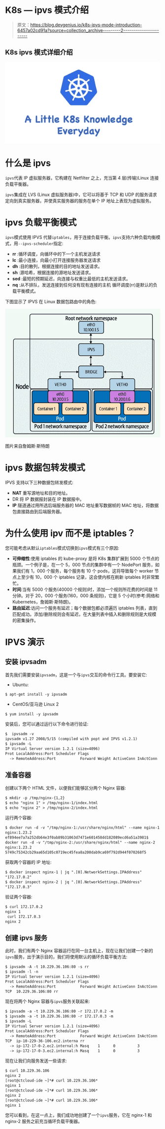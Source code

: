 # K8s — ipvs 模式介绍

> 原文：<https://blog.devgenius.io/k8s-ipvs-mode-introduction-6457a02cd91a?source=collection_archive---------2----------------------->

## K8s ipvs 模式详细介绍

![](img/fb64f06bff9f2954179d296702163842.png)

# 什么是 ipvs

`ipvs`代表 IP 虚拟服务器，它构建在 Netfilter 之上，充当第 4 层(传输)Linux 连接负载平衡器。

`ipvs`集成在 LVS (Linux 虚拟服务器)中，它可以将基于 TCP 和 UDP 的服务请求定向到真实服务器，并使真实服务器的服务在单个 IP 地址上表现为虚拟服务。

# ipvs 负载平衡模式

`ipvs`模式使用 IPVS 代替`iptables`，用于连接负载平衡。`ipvs`支持六种负载均衡模式，用`--ipvs-scheduler`指定:

*   **rr** :循环调度，向循环中的下一个主机发送请求
*   **lc** :最小连接，向最小打开连接服务器发送请求
*   **dh** :目的散列，根据连接的目的地址发送请求。
*   **sh** :源哈希，根据连接的源地址发送请求。
*   **sed** :最短的预期延迟，向连接与权重比最低的主机发送请求。
*   **nq** :从不排队，发送连接到任何没有现有连接的主机
    循环调度(rr)是默认的负载平衡模式。

下图显示了 IPVS 在 Linux 数据包路由中的角色:

![](img/4a6bc5c08291674b8fa926a9e0e2c1d1.png)

图片来自詹姆斯·斯特朗

# ipvs 数据包转发模式

IPVS 支持以下三种数据包转发模式:

*   **NAT** 重写源地址和目的地址。
*   DR 将 IP 数据报封装在 IP 数据报中。
*   **IP** 隧道通过用所选后端服务器的 MAC 地址重写数据帧的 MAC 地址，将数据包直接路由到后端服务器。

# 为什么使用 ipv 而不是 iptables？

您可能考虑从默认`iptables`模式切换到`ipvs`模式有三个原因:

*   **可伸缩性**:使用 iptables 的 kube-proxy 是将 K8s 集群扩展到 5000 个节点的瓶颈。一个例子是，在一个 5，000 节点的集群中有一个 NodePort 服务，如果我们有 1，000 个服务，每个服务有 10 个 pods，这将导致每个 worker 节点上至少有 10，000 个 iptables 记录，这会使内核在刷新 iptables 时非常繁忙。
*   **时间**:当有 5000 个服务(40000 个规则)时，添加一个规则所花费的时间是 11 分钟。对于 20，000 个服务(160，000 条规则)，它是 5 个小时(参考:网络和 Kubernetes，詹姆斯·斯特朗)。
*   **路由延迟**:访问一个服务有延迟；每个数据包都必须遍历 iptables 列表，直到匹配成功。添加/删除规则会有延迟，在大量列表中插入和删除规则是大规模的密集操作。

# IPVS 演示

## 安装 ipvsadm

首先我们需要安装`ipvsadm`，这是一个与`ipvs`交互的命令行工具。要安装它:

*   Ubuntu:

```
$ apt-get install -y ipvsadm
```

*   CentOS/亚马逊 Linux 2

```
$ yum install -y ipvsadm
```

安装后，您可以通过运行以下命令进行验证:

```
$  ipvsadm -v
ipvsadm v1.27 2008/5/15 (compiled with popt and IPVS v1.2.1)
$ ipvsadm -L
IP Virtual Server version 1.2.1 (size=4096)
Prot LocalAddress:Port Scheduler Flags
  -> RemoteAddress:Port           Forward Weight ActiveConn InActConn
```

## 准备容器

创建以下两个 HTML 文件，以便我们能够区分两个 Nginx 容器:

```
$ mkdir -p /tmp/nginx-{1,2}
$ echo "nginx 1" > /tmp/nginx-1/index.html
$ echo "nginx 2" > /tmp/nginx-2/index.html
```

运行两个容器:

```
$ docker run -d -v "/tmp/nginx-1:/usr/share/nginx/html" --name nginx-1 nginx:1.23.2
ef894ee7a7a252db64e3f0ab89b31063d7471e601458dd182089ecd6a51a3981$ docker run -d -v "/tmp/nginx-2:/usr/share/nginx/html" --name nginx-2 nginx:1.23.2
5749c75342cb29aa65d105c0719ec45fea8a200dab9ca69f792d944f070268f5
```

获取两个容器的 IP 地址:

```
$ docker inspect nginx-1 | jq ".[0].NetworkSettings.IPAddress"
"172.17.0.2"
$ docker inspect nginx-2 | jq ".[0].NetworkSettings.IPAddress"
"172.17.0.3"
```

验证两个容器:

```
$ curl 172.17.0.2
nginx 1
 curl 172.17.0.3
nginx 2
```

## 创建 ipvs 服务

此时，我们有两个 Nginx 容器运行在同一台主机上，现在让我们创建一个新的`ipvs`服务，出于演示目的，我们将使用默认的循环负载平衡方法:

```
$ ipvsadm -A -t 10.229.36.106:80 -s rr
$ ipvsadm -l -n
IP Virtual Server version 1.2.1 (size=4096)
Prot LocalAddress:Port Scheduler Flags
  -> RemoteAddress:Port           Forward Weight ActiveConn InActConn
TCP  10.229.36.106:80 rr
```

现在将两个 Nginx 容器与`ipvs`服务关联起来:

```
$ ipvsadm -a -t 10.229.36.106:80 -r 172.17.0.2 -m
$ ipvsadm -a -t 10.229.36.106:80 -r 172.17.0.3 -m
$ ipvsadm -L
IP Virtual Server version 1.2.1 (size=4096)
Prot LocalAddress:Port Scheduler Flags
  -> RemoteAddress:Port           Forward Weight ActiveConn InActConn
TCP  ip-10-229-36-106.ec2.interna rr
  -> ip-172-17-0-2.ec2.internal:h Masq    1      0          3
  -> ip-172-17-0-3.ec2.internal:h Masq    1      0          3
```

现在让我们向服务发送一些请求:

```
$ curl 10.229.36.106
nginx 2
[root@ctcloud-ide ~]*# curl 10.229.36.106*
nginx 1
[root@ctcloud-ide ~]*# curl 10.229.36.106*
nginx 2
[root@ctcloud-ide ~]*# curl 10.229.36.106*
nginx 1
```

您可以看到，在这一点上，我们成功地创建了一个`ipvs`服务，它在 nginx-1 和 nginx-2 服务之前充当循环负载平衡器。